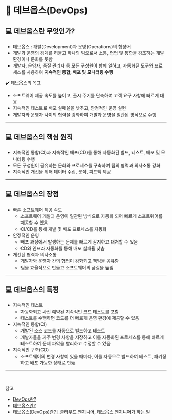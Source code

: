 # :pushpin: 데브옵스(DevOps)

## :computer: 데브옵스란 무엇인가?

- 데브옵스 : 개발(Development)과 운영(Operations)의 합성어
- 개발과 운영의 경계를 허물고 하나의 팀으로서 소통, 협업 및 통합을 강조하는 개발 환경이나 문화를 뜻함
- 개발자, 운영자, 품질 관리자 등 모든 구성원이 함께 일하고, 자동화된 도구와 프로세스를 사용하여 **지속적인 통합, 배포 및 모니터링 수행**

:heavy_check_mark: 데브옵스의 목표

- 소프트웨어 제공 속도를 높이고, 출시 주기를 단축하여 고객 요구 사항에 빠르게 대응
- 지속적인 테스트로 배포 실패율을 낮추고, 안정적인 운영 실현
- 개발자와 운영자 사이의 협력을 강화하여 개발과 운영을 일관된 방식으로 수행

---

## :computer: 데브옵스의 핵심 원칙

- 지속적인 통합(CI)과 지속적인 배포(CD)를 통해 자동화된 빌드, 테스트, 배포 및 모니터링 수행
- 모든 구성원이 공유하는 문화와 프로세스를 구축하여 팀의 협력과 의사소통 강화
- 지속적인 개선을 위해 데이터 수집, 분석, 피드백 제공

---

## :computer: 데브옵스의 장점

- 빠른 소프트웨어 제공 속도
  - 소프트웨어 개발과 운영이 일관된 방식으로 자동화 되어 빠르게 소프트웨어를 제공할 수 있음
  - CI/CD를 통해 개발 및 배포 프로세스를 자동화
- 안정적인 운영
  - 배포 과정에서 발생하는 문제를 빠르게 감지하고 대처할 수 있음
  - CD와 인프라 자동화를 통해 배포 실패율 낮춤
- 개선된 협력과 의사소통
  - 개발자와 운영자 간의 협업이 강화되고 책임을 공유함
  - 팀을 효율적으로 만들고 소프트웨어의 품질을 높임

---

## :computer: 데브옵스의 특징

- 지속적인 테스트
  - 자동화되고 사전 예약된 지속적인 코드 테스트를 포함
  - 테스트를 수행하면 코드를 더 빠르게 운영 환경에 제공할 수 있음
- 지속적인 통합(CI)
  - 개발된 소스 코드를 자동으로 빌드하고 테스트
  - 개발자들을 자주 변경 사항을 저장하고 이를 자동화된 프로세스를 통해 빠르게 테스트하여 문제 파악을 빨리하고 수정할 수 있음
- 지속적인 구축(CD)
  - 소프트웨어의 변경 사항이 있을 때마다, 이를 자동으로 빌드하여 테스트, 패키징하고 배포 가능한 상태로 만듦

---

<br>

참고

- [DevOps란?](https://www.netapp.com/ko/devops-solutions/what-is-devops/)
- [데브옵스란?](https://brunch.co.kr/@e9c7009de84443b/101)
- [데브옵스(DevOps)란?ㅣ클라우드 엔지니어, 데브옵스 엔지니어가 하는 일](https://www.codestates.com/blog/content/%EB%8D%B0%EB%B8%8C%EC%98%B5%EC%8A%A4-%EC%9D%B4%ED%95%B4%ED%95%98%EA%B8%B0)

